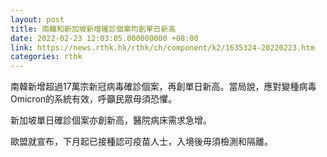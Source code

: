```yaml
---
layout: post
title: 南韓和新加坡新增確診個案均創單日新高
date: 2022-02-23 12:03:05.000000000 +08:00
link: https://news.rthk.hk/rthk/ch/component/k2/1635324-20220223.htm
categories: rthk
---
```


南韓新增超過17萬宗新冠病毒確診個案，再創單日新高。當局說，應對變種病毒Omicron的系統有效，呼籲民眾毋須恐懼。

新加坡單日確診個案亦創新高，醫院病床需求急增。

歐盟就宣布，下月起已接種認可疫苗人士，入境後毋須檢測和隔離。
